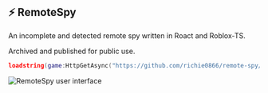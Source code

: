 ## ⚡ RemoteSpy

An incomplete and detected remote spy written in Roact and Roblox-TS.

Archived and published for public use.

```lua
loadstring(game:HttpGetAsync("https://github.com/richie0866/remote-spy/releases/latest/download/RemoteSpy.lua"))()
```

![RemoteSpy user interface](https://media.discordapp.net/attachments/982402781887479838/988369033185357825/unknown.png?width=910&height=660)
